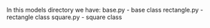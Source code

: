 In this models directory we have:
   base.py - base class
   rectangle.py - rectangle class
   square.py - square class